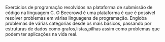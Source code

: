 Exercícios de programação resolvidos na plataforma de submissão de código na linguagem C.
O Beecrowd é uma plataforma é que é possível resolver problemas em várias linguagens de programação. Engloba problemas de várias categorias desde os mais básicos, passando por estruturas de dados como grafos,listas,pilhas
assim como problemas que podem ter aplicações na vida real.
